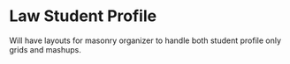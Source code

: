 # Law Student Profile

Will have layouts for masonry organizer to handle both student profile only grids and mashups.
